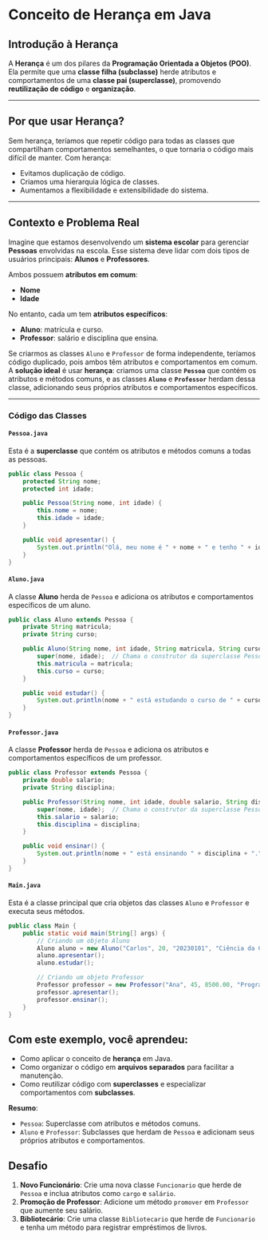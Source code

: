 
# Conceito de Herança em Java



## Introdução à Herança

A **Herança** é um dos pilares da **Programação Orientada a Objetos (POO)**. Ela permite que uma **classe filha (subclasse)** herde atributos e comportamentos de uma **classe pai (superclasse)**, promovendo **reutilização de código** e **organização**.

----------

## Por que usar Herança?

Sem herança, teríamos que repetir código para todas as classes que compartilham comportamentos semelhantes, o que tornaria o código mais difícil de manter. Com herança:

-   Evitamos duplicação de código.
-   Criamos uma hierarquia lógica de classes.
-   Aumentamos a flexibilidade e extensibilidade do sistema.

----------

## Contexto e Problema Real

Imagine que estamos desenvolvendo um **sistema escolar** para gerenciar **Pessoas** envolvidas na escola. Esse sistema deve lidar com dois tipos de usuários principais: **Alunos** e **Professores**.

Ambos possuem **atributos em comum**:

-   **Nome**
-   **Idade**

No entanto, cada um tem **atributos específicos**:

-   **Aluno**: matrícula e curso.
-   **Professor**: salário e disciplina que ensina.

Se criarmos as classes `Aluno` e `Professor` de forma independente, teríamos código duplicado, pois ambos têm atributos e comportamentos em comum. A **solução ideal** é usar **herança**: criamos uma classe **`Pessoa`** que contém os atributos e métodos comuns, e as classes **`Aluno`** e **`Professor`** herdam dessa classe, adicionando seus próprios atributos e comportamentos específicos.

----------

### Código das Classes

#### `Pessoa.java`

Esta é a **superclasse** que contém os atributos e métodos comuns a todas as pessoas.

```java
public class Pessoa {
    protected String nome;
    protected int idade;

    public Pessoa(String nome, int idade) {
        this.nome = nome;
        this.idade = idade;
    }

    public void apresentar() {
        System.out.println("Olá, meu nome é " + nome + " e tenho " + idade + " anos.");
    }
}

```
#### `Aluno.java`

A classe **Aluno** herda de `Pessoa` e adiciona os atributos e comportamentos específicos de um aluno.
```java
public class Aluno extends Pessoa {
    private String matricula;
    private String curso;

    public Aluno(String nome, int idade, String matricula, String curso) {
        super(nome, idade);  // Chama o construtor da superclasse Pessoa
        this.matricula = matricula;
        this.curso = curso;
    }

    public void estudar() {
        System.out.println(nome + " está estudando o curso de " + curso + ".");
    }
}

```
#### `Professor.java`

A classe **Professor** herda de `Pessoa` e adiciona os atributos e comportamentos específicos de um professor.

```java
public class Professor extends Pessoa {
    private double salario;
    private String disciplina;

    public Professor(String nome, int idade, double salario, String disciplina) {
        super(nome, idade);  // Chama o construtor da superclasse Pessoa
        this.salario = salario;
        this.disciplina = disciplina;
    }

    public void ensinar() {
        System.out.println(nome + " está ensinando " + disciplina + ".");
    }
}

```
#### `Main.java`

Esta é a classe principal que cria objetos das classes `Aluno` e `Professor` e executa seus métodos.
```java
public class Main {
    public static void main(String[] args) {
        // Criando um objeto Aluno
        Aluno aluno = new Aluno("Carlos", 20, "20230101", "Ciência da Computação");
        aluno.apresentar();
        aluno.estudar();

        // Criando um objeto Professor
        Professor professor = new Professor("Ana", 45, 8500.00, "Programação");
        professor.apresentar();
        professor.ensinar();
    }
}

```


## Com este exemplo, você aprendeu:

-   Como aplicar o conceito de **herança** em Java.
-   Como organizar o código em **arquivos separados** para facilitar a manutenção.
-   Como reutilizar código com **superclasses** e especializar comportamentos com **subclasses**.

**Resumo**:

-   `Pessoa`: Superclasse com atributos e métodos comuns.
-   `Aluno` e `Professor`: Subclasses que herdam de `Pessoa` e adicionam seus próprios atributos e comportamentos.

## Desafio 


1.  **Novo Funcionário**: Crie uma nova classe `Funcionario` que herde de `Pessoa` e inclua atributos como `cargo` e `salário`.
2.  **Promoção de Professor**: Adicione um método `promover` em `Professor` que aumente seu salário.
3.  **Bibliotecário**: Crie uma classe `Bibliotecario` que herde de `Funcionario` e tenha um método para registrar empréstimos de livros.
